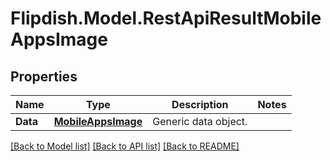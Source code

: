 # Flipdish.Model.RestApiResultMobileAppsImage
## Properties

Name | Type | Description | Notes
------------ | ------------- | ------------- | -------------
**Data** | [**MobileAppsImage**](MobileAppsImage.md) | Generic data object. | 

[[Back to Model list]](../README.md#documentation-for-models) [[Back to API list]](../README.md#documentation-for-api-endpoints) [[Back to README]](../README.md)

